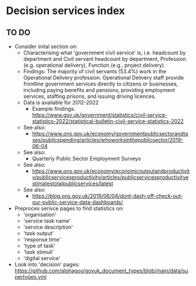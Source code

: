 # Decision services index

## TO DO 

- Consider inital section on:
  - Characterising what 'government civil service' is, i.e. headcount by department and Civil servant headcount by department, Profession (e.g. operational delivery), Function (e.g., project delivery)
  - Findings: The majority of civil servants (53.4%) work in the Operational Delivery profession. Operational Delivery staff provide frontline government services directly to citizens or businesses, including paying benefits and pensions, providing employment services, staffing prisons, and issuing driving licences.
  - Data is available for 2012-2022
    - Example findings: https://www.gov.uk/government/statistics/civil-service-statistics-2022/statistical-bulletin-civil-service-statistics-2022
   - See also: 
     - https://www.ons.gov.uk/economy/governmentpublicsectorandtaxes/publicspending/articles/whoworksinthepublicsector/2019-06-04
   - See also: 
     - Quarterly Public Sector Employment Surveys
  - See also: 
     - https://www.ons.gov.uk/economy/economicoutputandproductivity/publicservicesproductivity/articles/publicservicesproductivityestimatestotalpublicservices/latest
  - See also: 
    - https://blog.ons.gov.uk/2019/06/04/dont-dash-off-check-out-our-public-service-data-dashboards/
- Preproces serivce pages to find statistics on:
  - 'organisation'
  - 'service task name'
  - 'service description'
  - 'task output'
  - 'response time'
  - 'type of task'
  - 'task stimuli'
  - 'digital service'
- Look into 'decision' pages: https://github.com/alphagov/govuk_document_types/blob/main/data/supertypes.yml

